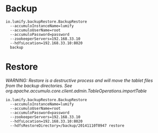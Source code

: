 
# Backup

```
io.lumify.backupRestore.BackupRestore
  --accumuloInstanceName=lumify
  --accumuloUserName=root
  --accumuloPassword=password
  --zookeeperServers=192.168.33.10
  --hdfsLocation=192.168.33.10:8020
  backup
```

# Restore

*WARNING: Restore is a destructive process and will move the tablet files from the backup directories.
  See org.apache.accumulo.core.client.admin.TableOperations.importTable*

```
io.lumify.backupRestore.BackupRestore
  --accumuloInstanceName=lumify
  --accumuloUserName=root
  --accumuloPassword=password
  --zookeeperServers=192.168.33.10
  --hdfsLocation=192.168.33.10:8020
  --hdfsRestoreDirectory=/backup/20141110T0947 restore
```
